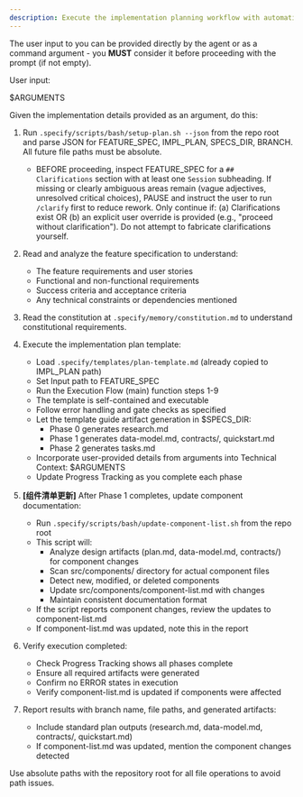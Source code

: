 ```yaml
---
description: Execute the implementation planning workflow with automatic component list updates for src/components changes.
---
```


The user input to you can be provided directly by the agent or as a command argument - you **MUST** consider it before proceeding with the prompt (if not empty).

User input:

$ARGUMENTS

Given the implementation details provided as an argument, do this:

1. Run `.specify/scripts/bash/setup-plan.sh --json` from the repo root and parse JSON for FEATURE_SPEC, IMPL_PLAN, SPECS_DIR, BRANCH. All future file paths must be absolute.
   - BEFORE proceeding, inspect FEATURE_SPEC for a `## Clarifications` section with at least one `Session` subheading. If missing or clearly ambiguous areas remain (vague adjectives, unresolved critical choices), PAUSE and instruct the user to run `/clarify` first to reduce rework. Only continue if: (a) Clarifications exist OR (b) an explicit user override is provided (e.g., "proceed without clarification"). Do not attempt to fabricate clarifications yourself.

2. Read and analyze the feature specification to understand:
   - The feature requirements and user stories
   - Functional and non-functional requirements
   - Success criteria and acceptance criteria
   - Any technical constraints or dependencies mentioned

3. Read the constitution at `.specify/memory/constitution.md` to understand constitutional requirements.

4. Execute the implementation plan template:
   - Load `.specify/templates/plan-template.md` (already copied to IMPL_PLAN path)
   - Set Input path to FEATURE_SPEC
   - Run the Execution Flow (main) function steps 1-9
   - The template is self-contained and executable
   - Follow error handling and gate checks as specified
   - Let the template guide artifact generation in $SPECS_DIR:
     * Phase 0 generates research.md
     * Phase 1 generates data-model.md, contracts/, quickstart.md
     * Phase 2 generates tasks.md
   - Incorporate user-provided details from arguments into Technical Context: $ARGUMENTS
   - Update Progress Tracking as you complete each phase

5. **[组件清单更新]** After Phase 1 completes, update component documentation:
   - Run `.specify/scripts/bash/update-component-list.sh` from the repo root
   - This script will:
     * Analyze design artifacts (plan.md, data-model.md, contracts/) for component changes
     * Scan src/components/ directory for actual component files
     * Detect new, modified, or deleted components
     * Update src/components/component-list.md with changes
     * Maintain consistent documentation format
   - If the script reports component changes, review the updates to component-list.md
   - If component-list.md was updated, note this in the report

6. Verify execution completed:
   - Check Progress Tracking shows all phases complete
   - Ensure all required artifacts were generated
   - Confirm no ERROR states in execution
   - Verify component-list.md is updated if components were affected

7. Report results with branch name, file paths, and generated artifacts:
   - Include standard plan outputs (research.md, data-model.md, contracts/, quickstart.md)
   - If component-list.md was updated, mention the component changes detected

Use absolute paths with the repository root for all file operations to avoid path issues.
